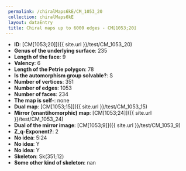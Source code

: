 ```yaml
--- 
 permalink: /chiralMaps6kE/CM_1053_20 
 collection: chiralMaps6kE
 layout: dataEntry
 title: Chiral maps up to 6000 edges - CM[1053;20]
---
```


- **ID**: [CM[1053;20]]({{ site.url }}/test/CM_1053_20)
- **Genus of the underlying surface**: 235
- **Length of the face**: 9
- **Valency**: 6
- **Length of the Petrie polygon**: 78
- **Is the automorphism group solvable?**: S
- **Number of vertices**: 351
- **Number of edges**: 1053
- **Number of faces**: 234
- **The map is self-**: none
- **Dual map**: [CM[1053;15]]({{ site.url }}/test/CM_1053_15)
- **Mirror (enantihomorphic) map**: [CM[1053;24]]({{ site.url }}/test/CM_1053_24)
- **Dual of the mirror image**: [CM[1053;9]]({{ site.url }}/test/CM_1053_9)
- **Z_q-Exponent?**: 2
- **No idea**:  5:24
- **No idea**: Y
- **No idea**: Y
- **Skeleton**: Sk(351;12)
- **Some other kind of skeleton**: nan
